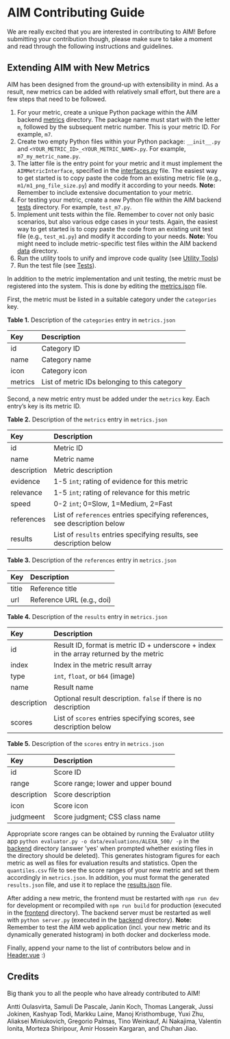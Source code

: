 # AIM Contributing Guide

We are really excited that you are interested in contributing to AIM! Before submitting your contribution though, please make sure to take a moment and read through the following instructions and guidelines.


## Extending AIM with New Metrics

AIM has been designed from the ground-up with extensibility in mind. As a result, new metrics can be added with relatively small effort, but there are a few steps that need to be followed.

1. For your metric, create a unique Python package within the AIM backend [metrics](./backend/aim/metrics/) directory. The package name must start with the letter `m`, followed by the subsequent metric number. This is your metric ID. For example, `m7`.
2. Create two empty Python files within your Python package: `__init__.py` and `<YOUR_METRIC_ID>_<YOUR_METRIC_NAME>.py`. For example, `m7_my_metric_name.py`.
3. The latter file is the entry point for your metric and it must implement the `AIMMetricInterface`, specified in the [interfaces.py](./backend/aim/metrics/interfaces.py) file. The easiest way to get started is to copy paste the code from an existing metric file (e.g., `m1/m1_png_file_size.py`) and modify it according to your needs. **Note:** Remember to include extensive documentation to your metric.
4. For testing your metric, create a new Python file within the AIM backend [tests](./backend/tests/metrics/) directory. For example, `test_m7.py`.
5. Implement unit tests within the file. Remember to cover not only basic scenarios, but also various edge cases in your tests. Again, the easiest way to get started is to copy paste the code from an existing unit test file (e.g., `test_m1.py`) and modify it according to your needs. **Note:** You might need to include metric-specific test files within the AIM backend [data](./backend/data/tests/) directory.
6. Run the utility tools to unify and improve code quality (see [Utility Tools](./README.md/#tools))
7. Run the test file (see [Tests](./README.md/#tests)).

In addition to the metric implementation and unit testing, the metric must be registered into the system. This is done by editing the [metrics.json](./metrics.json) file.

First, the metric must be listed in a suitable category under the `categories` key.

**Table 1.** Description of the `categories` entry in `metrics.json`

| Key     | Description |
|:--------|:------------|
| id      | Category ID |
| name    | Category name |
| icon    | Category icon |
| metrics | List of metric IDs belonging to this category |

Second, a new metric entry must be added under the `metrics` key. Each entry’s key is its metric ID.

**Table 2.** Description of the `metrics` entry in `metrics.json`

| Key               | Description |
|:------------------|:------------|
| id                | Metric ID |
| name              | Metric name |
| description       | Metric description |
| evidence          | 1-5 `int`; rating of evidence for this metric |
| relevance         | 1-5 `int`; rating of relevance for this metric |
| speed             | 0-2 `int`; 0=Slow, 1=Medium, 2=Fast |
| references        | List of `references` entries specifying references, see description below |
| results           | List of `results` entries specifying results, see description below |

**Table 3.** Description of the `references` entry in `metrics.json`

| Key      | Description |
|:---------|:------------|
| title    | Reference title |
| url      | Reference URL (e.g., doi) |

**Table 4.** Description of the `results` entry in `metrics.json`

| Key         | Description |
|:------------|:------------|
| id          | Result ID, format is metric ID + underscore + index in the array returned by the metric |
| index       | Index in the metric result array |
| type        | `int`, `float`, or `b64` (image) |
| name        | Result name |
| description | Optional result description. `false` if there is no description |
| scores      | List of `scores` entries specifying scores, see description below |

**Table 5.** Description of the `scores` entry in `metrics.json`

| Key         | Description |
|:------------|:------------|
| id          | Score ID |
| range       | Score range; lower and upper bound |
| description | Score description |
| icon        | Score icon |
| judgmeent   | Score judgment; CSS class name |

Appropriate score ranges can be obtained by running the Evaluator utility app `python evaluator.py -o data/evaluations/ALEXA_500/ -p` in the [backend](./backend/) directory (answer 'yes' when prompted whether existing files in the directory should be deleted). This generates histogram figures for each metric as well as files for evaluation results and statistics. Open the `quantiles.csv` file to see the score ranges of your new metric and set them accordingly in `metrics.json`. In addition, you must format the generated `results.json` file, and use it to replace the [results.json](./frontend/src/assets/results.json) file.

After adding a new metric, the frontend must be restarted with `npm run dev` for development or recompiled with `npm run build` for production (executed in the [frontend](./frontend/) directory). The backend server must be restarted as well with `python server.py` (executed in the [backend](./backend/) directory). **Note:** Remember to test the AIM web application (incl. your new metric and its dynamically generated histogram) in both docker and dockerless mode.

Finally, append your name to the list of contributors below and in [Header.vue](./frontend/src/components/Header.vue) :)


## Credits

Big thank you to all the people who have already contributed to AIM!

Antti Oulasvirta, Samuli De Pascale, Janin Koch, Thomas Langerak, Jussi Jokinen, Kashyap Todi, Markku Laine, Manoj Kristhombuge, Yuxi Zhu, Aliaksei Miniukovich, Gregorio Palmas, Tino Weinkauf, Ai Nakajima, Valentin Ionita, Morteza Shiripour, Amir Hossein Kargaran, and Chuhan Jiao.
